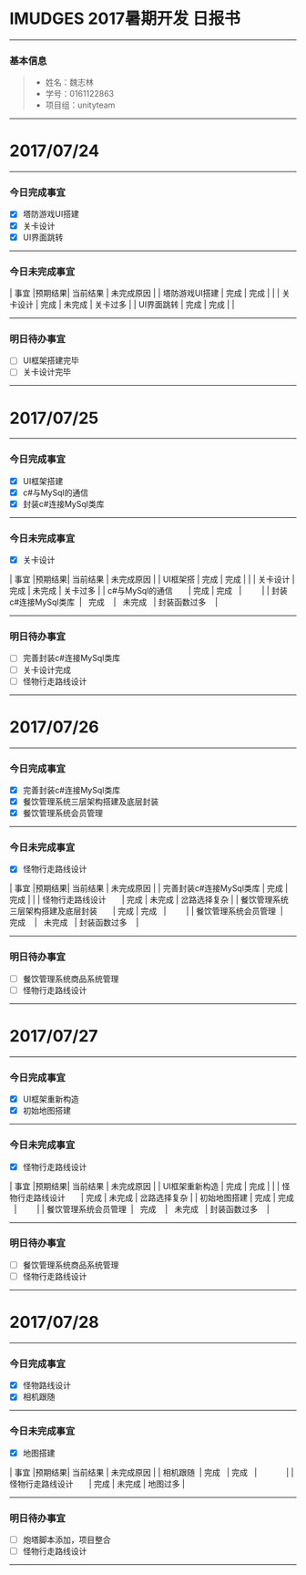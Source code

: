 # IMUDGES 2017暑期开发 日报书
-------


### 基本信息
> * 姓名：魏志林
> * 学号：0161122863
> * 项目组：unityteam

-------


# 2017/07/24

-------

### 今日完成事宜
- [x]  塔防游戏UI搭建
- [x]  关卡设计
- [x]  UI界面跳转

-----
### 今日未完成事宜


| 事宜     |预期结果| 当前结果  | 未完成原因   | 
| 塔防游戏UI搭建   | 完成   | 完成   |          |
| 关卡设计         | 完成  | 未完成  | 关卡过多  |
| UI界面跳转       | 完成  | 完成    |         |

------
### 明日待办事宜
- [ ] UI框架搭建完毕
- [ ] 关卡设计完毕
-------
# 2017/07/25

-------

### 今日完成事宜
- [x] UI框架搭建
- [x] c#与MySql的通信
- [x] 封装c#连接MySql类库

-----
### 今日未完成事宜
- [x] 关卡设计

| 事宜     |预期结果| 当前结果  | 未完成原因   | 
| UI框架搭   | 完成   | 完成   |             |
| 关卡设计         | 完成  | 未完成  | 关卡过多  |
| c#与MySql的通信       | 完成  | 完成    |         |
| 封装c#连接MySql类库  |   完成    |   未完成   | 封装函数过多    |

------
### 明日待办事宜
- [ ] 完善封装c#连接MySql类库
- [ ] 关卡设计完成
- [ ] 怪物行走路线设计
-------
# 2017/07/26

-------

### 今日完成事宜
- [x] 完善封装c#连接MySql类库
- [x] 餐饮管理系统三层架构搭建及底层封装
- [x] 餐饮管理系统会员管理

-----
### 今日未完成事宜
- [x] 怪物行走路线设计

| 事宜     |预期结果| 当前结果  | 未完成原因   | 
| 完善封装c#连接MySql类库   | 完成   | 完成   |             |
| 怪物行走路线设计        | 完成  | 未完成  | 岔路选择复杂 |
| 餐饮管理系统三层架构搭建及底层封装       | 完成  | 完成    |         |
| 餐饮管理系统会员管理  |   完成    |   未完成   | 封装函数过多    |

------
### 明日待办事宜
- [ ] 餐饮管理系统商品系统管理
- [ ] 怪物行走路线设计
-------
# 2017/07/27

-------

### 今日完成事宜
- [x] UI框架重新构造
- [x] 初始地图搭建
-----
### 今日未完成事宜
- [x] 怪物行走路线设计

| 事宜     |预期结果| 当前结果  | 未完成原因   | 
| UI框架重新构造   | 完成   | 完成   |             |
| 怪物行走路线设计        | 完成  | 未完成  | 岔路选择复杂 |
| 初始地图搭建 | 完成  | 完成    |         |
| 餐饮管理系统会员管理  |   完成    |   未完成   | 封装函数过多    |

------
### 明日待办事宜
- [ ] 餐饮管理系统商品系统管理
- [ ] 怪物行走路线设计
-------
# 2017/07/28

-------

### 今日完成事宜
- [x] 怪物路线设计
- [x] 相机跟随
-----
### 今日未完成事宜
- [x] 地图搭建

| 事宜     |预期结果| 当前结果  | 未完成原因   | 
| 相机跟随   | 完成   | 完成   |             |
| 怪物行走路线设计        | 完成  | 未完成  | 地图过多 |

------
### 明日待办事宜
- [ ] 炮塔脚本添加，项目整合
- [ ] 怪物行走路线设计
-------
